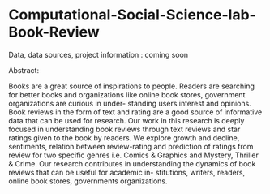 # Computational-Social-Science-lab-Book-Review

Data, data sources, project information : coming soon

Abstract: 

Books are a great source of inspirations to people. Readers
are searching for better books and organizations like online
book stores, government organizations are curious in under-
standing users interest and opinions. Book reviews in the
form of text and rating are a good source of informative data
that can be used for research. Our work in this research is
deeply focused in understanding book reviews through text
reviews and star ratings given to the book by readers. We
explore growth and decline, sentiments, relation between
review-rating and prediction of ratings from review for two
specific genres i.e. Comics & Graphics and Mystery, Thriller
& Crime. Our research contributes in understanding the
dynamics of book reviews that can be useful for academic in-
stitutions, writers, readers, online book stores, governments
organizations.
